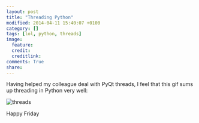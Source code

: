 ```yaml
---
layout: post
title: "Threading Python"
modified: 2014-04-11 15:40:07 +0100
category: []
tags: [lol, python, threads]
image:
  feature: 
  credit: 
  creditlink: 
comments: True
share: 
---
```


Having helped my colleague deal with PyQt threads, I feel that
this gif sums up threading in Python very well:

![threads](https://i.imgur.com/h7mePfx.gif)

Happy Friday
